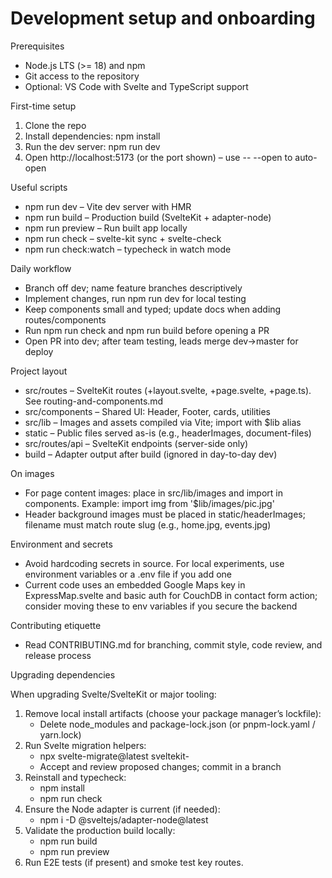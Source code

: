 # Development setup and onboarding

Prerequisites

- Node.js LTS (>= 18) and npm
- Git access to the repository
- Optional: VS Code with Svelte and TypeScript support

First-time setup

1. Clone the repo
2. Install dependencies: npm install
3. Run the dev server: npm run dev
4. Open http://localhost:5173 (or the port shown) – use -- --open to auto-open

Useful scripts

- npm run dev – Vite dev server with HMR
- npm run build – Production build (SvelteKit + adapter-node)
- npm run preview – Run built app locally
- npm run check – svelte-kit sync + svelte-check
- npm run check:watch – typecheck in watch mode

Daily workflow

- Branch off dev; name feature branches descriptively
- Implement changes, run npm run dev for local testing
- Keep components small and typed; update docs when adding routes/components
- Run npm run check and npm run build before opening a PR
- Open PR into dev; after team testing, leads merge dev->master for deploy

Project layout

- src/routes – SvelteKit routes (+layout.svelte, +page.svelte, +page.ts). See routing-and-components.md
- src/components – Shared UI: Header, Footer, cards, utilities
- src/lib – Images and assets compiled via Vite; import with $lib alias
- static – Public files served as-is (e.g., headerImages, document-files)
- src/routes/api – SvelteKit endpoints (server-side only)
- build – Adapter output after build (ignored in day-to-day dev)

On images

- For page content images: place in src/lib/images and import in components. Example: import img from '$lib/images/pic.jpg'
- Header background images must be placed in static/headerImages; filename must match route slug (e.g., home.jpg, events.jpg)

Environment and secrets

- Avoid hardcoding secrets in source. For local experiments, use environment variables or a .env file if you add one
- Current code uses an embedded Google Maps key in ExpressMap.svelte and basic auth for CouchDB in contact form action; consider moving these to env variables if you secure the backend

Contributing etiquette

- Read CONTRIBUTING.md for branching, commit style, code review, and release process

Upgrading dependencies

When upgrading Svelte/SvelteKit or major tooling:

1. Remove local install artifacts (choose your package manager’s lockfile):
	- Delete node_modules and package-lock.json (or pnpm-lock.yaml / yarn.lock)
2. Run Svelte migration helpers:
	- npx svelte-migrate@latest sveltekit-<target-version>
	- Accept and review proposed changes; commit in a branch
3. Reinstall and typecheck:
	- npm install
	- npm run check
4. Ensure the Node adapter is current (if needed):
	- npm i -D @sveltejs/adapter-node@latest
5. Validate the production build locally:
	- npm run build
	- npm run preview
6. Run E2E tests (if present) and smoke test key routes.
